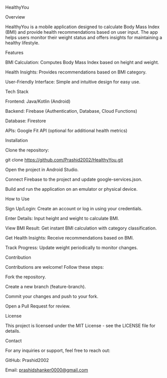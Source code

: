HealthyYou

Overview

HealthyYou is a mobile application designed to calculate Body Mass Index (BMI) and provide health recommendations based on user input. The app helps users monitor their weight status and offers insights for maintaining a healthy lifestyle.

Features


BMI Calculation: Computes Body Mass Index based on height and weight.

Health Insights: Provides recommendations based on BMI category.

User-Friendly Interface: Simple and intuitive design for easy use.

Tech Stack

Frontend: Java/Kotlin (Android)

Backend: Firebase (Authentication, Database, Cloud Functions)

Database: Firestore

APIs: Google Fit API (optional for additional health metrics)

Installation

Clone the repository:

git clone https://github.com/Prashid2002/HealthyYou.git

Open the project in Android Studio.

Connect Firebase to the project and update google-services.json.

Build and run the application on an emulator or physical device.

How to Use

Sign Up/Login: Create an account or log in using your credentials.

Enter Details: Input height and weight to calculate BMI.

View BMI Result: Get instant BMI calculation with category classification.

Get Health Insights: Receive recommendations based on BMI.

Track Progress: Update weight periodically to monitor changes.

Contribution

Contributions are welcome! Follow these steps:

Fork the repository.

Create a new branch (feature-branch).

Commit your changes and push to your fork.

Open a Pull Request for review.

License

This project is licensed under the MIT License - see the LICENSE file for details.

Contact

For any inquiries or support, feel free to reach out:

GitHub: Prashid2002

Email: prashidshanker0000@gmail.com 
